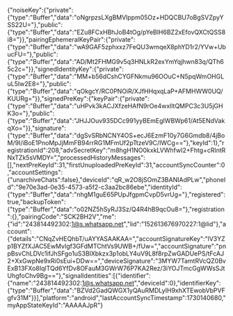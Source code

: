 {"noiseKey":{"private":{"type":"Buffer","data":"oNgrpzsLXgBMVlppm05Oz+HDQCBU7oBgSVZpyYSS22U="},"public":{"type":"Buffer","data":"EZu8FCxHBhJoB4tOg/pYeBlH6BZ2xEfovQXCtQSS8i8="}},"pairingEphemeralKeyPair":{"private":{"type":"Buffer","data":"wA9GAF5zphxxz7FeQU3wmqeX8phYD1r2/YVw+UbucFU="},"public":{"type":"Buffer","data":"AD/Mt2FHMG9v5q3HNLkR2exYmYqjhwn83q/QTh65c2c="}},"signedIdentityKey":{"private":{"type":"Buffer","data":"MM+b56dCshCYGFNkmu96OOuC+N5pqWmOHGLuL5Iw2E8="},"public":{"type":"Buffer","data":"qOkgcY/RC0PNOiR/XJfHHqxqLaP+AFMHWW0UQ/KUURg="}},"signedPreKey":{"keyPair":{"private":{"type":"Buffer","data":"uHPvk3kACJXfzeHAfN9rOe4wxlltQMPC3c3U5jGHK3o="},"public":{"type":"Buffer","data":"JHJJOuv935DCc991yyBEmEgIWBWp61/At5ENdVakqXo="}},"signature":{"type":"Buffer","data":"dgSvSRbNCNY4OS+ecJ6EzmF10y7G6Gmdb8/4jBoM/9I/iBoE1PnoMpJjMmFB94rrRG1MFmUf2pTtzeV9C/IWCg=="},"keyId":1},"registrationId":208,"advSecretKey":"m8hgH1NO0kxkLVWhfwI2+Fhtg+cRlntRNxTZk5sVMDY=","processedHistoryMessages":[],"nextPreKeyId":31,"firstUnuploadedPreKeyId":31,"accountSyncCounter":0,"accountSettings":{"unarchiveChats":false},"deviceId":"qR_w2O8jSOmZ3BANIAdPLw","phoneId":"9e70e3ad-0e35-4573-a5f2-c3aa2bc86ebe","identityId":{"type":"Buffer","data":"nhgM1guE65PUpJfgpmCvpD5vrUg="},"registered":true,"backupToken":{"type":"Buffer","data":"o02NZ5hSyRJ3Sz/Q4R4hB9qcOu8="},"registration":{},"pairingCode":"SCK2BH2V","me":{"id":"243814492302:1@s.whatsapp.net","lid":"152613676970227:1@lid"},"account":{"details":"CNqZvHEQhbT/uAYYASAAKAA=","accountSignatureKey":"lV3YZp1BYZfXJAC5EwMvIgf3GFdMTChtVs9UWB+/fUw=","accountSignature":"pnpBsvChLDVc1ifJhSFgo1uS3BlXbkzx3p1obLY4uV9L8f8rpZwGADUePS/tFcAJ2+XxGwpNe9xRi0sEui+DDw==","deviceSignature":"3MYW7TamtRVcQZ0BvExB13FXo8IqlTQd6YfDv8OFauM3GWrW76P7KA2Rez/3iYOJTmcGgWWsSJtUhgfoChv9Bg=="},"signalIdentities":[{"identifier":{"name":"243814492302:1@s.whatsapp.net","deviceId":0},"identifierKey":{"type":"Buffer","data":"BZVd2GadQWGX1yQAuRMDLyIH9xhXTEwobVbPVFgfv31M"}}],"platform":"android","lastAccountSyncTimestamp":1730140680,"myAppStateKeyId":"AAAAAJpR"}

